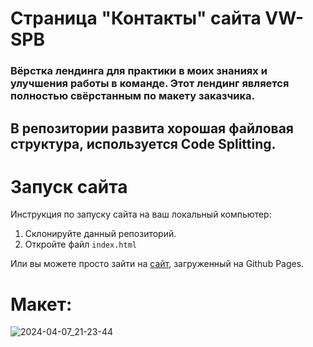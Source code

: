 # Страница "Контакты" сайта VW-SPB
### Вёрстка лендинга для практики в моих знаниях и улучшения работы в команде. Этот лендинг является полностью свёрстанным по макету заказчика. 
## В репозитории развита хорошая файловая структура, используется Code Splitting.

# Запуск сайта
Инструкция по запуску сайта на ваш локальный компьютер:
   1. Склонируйте данный репозиторий.
   2. Откройте файл ```index.html```
   
Или вы можете просто зайти на [сайт](kriswis.github.io/VW-SPB-Contacts/), загруженный на Github Pages.
# Макет:
![2024-04-07_21-23-44](https://github.com/KrisWis/VW-SPB-Contacts/assets/94256853/a54cefb3-ea0d-4e99-a770-73d6999540ab)
